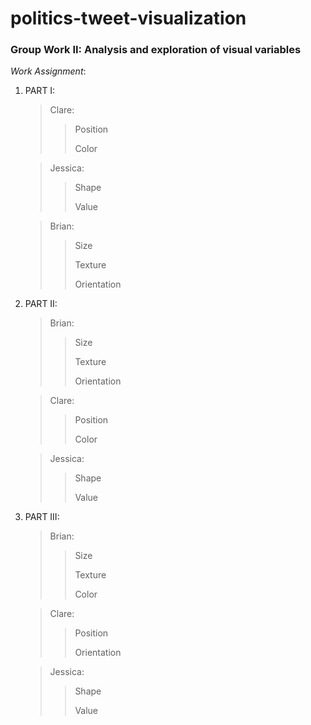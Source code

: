
# politics-tweet-visualization
### Group Work II: Analysis and exploration of visual variables




*Work Assignment*:

1. PART I:
	>Clare:
	>>Position
	>>
	>>Color

	>Jessica:
	>>Shape
	>>
	>>Value

	>Brian:
	>>Size
	>>
	>>Texture
	>>
	>>Orientation
	>>
		

2. PART II:
	>Brian:
	>>Size
	>>
	>>Texture
	>>
	>>Orientation
	>>

	>Clare:
	>>Position
	>>
	>>Color

	>Jessica:
	>>Shape
	>>
	>>Value

3. PART III:
	>Brian:
	>>Size
	>>
	>>Texture
	>>
	>>Color

	>Clare:
	>>Position
	>>
	>>Orientation

	>Jessica:
	>>Shape
	>>
	>>Value

		
		
